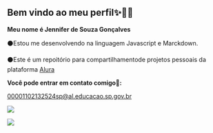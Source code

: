 ## Bem vindo ao meu perfil✨🍁🌹

**Meu nome é Jennifer de Souza Gonçalves**

⚫Estou me desenvolvendo na linguagem Javascript e Marckdown.

⚫Este é um repoitório para compartilhamentode projetos pessoais da plataforma [Alura](https://cursos.alura.com.br/corp/tecnologia-e-robotica-programacao-nem-3-serie-110727-p694170)

**Você pode entrar em contato comigo📨:**

00001102132524sp@al.educacao.sp.gov.br

![](https://media.tenor.com/cHciMHkj7yEAAAAM/lola-lola-bunny.gif)

![](https://media1.tenor.com/m/C8lOrCxvZzUAAAAC/savmink.gif)
